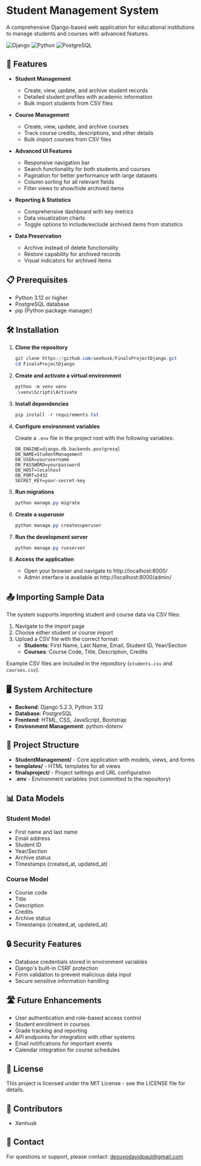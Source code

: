 # Student Management System

A comprehensive Django-based web application for educational institutions to manage students and courses with advanced features.

![Django](https://img.shields.io/badge/Django-5.2.3-green.svg)
![Python](https://img.shields.io/badge/Python-3.12-blue.svg)
![PostgreSQL](https://img.shields.io/badge/PostgreSQL-latest-blue.svg)

## 🌟 Features

- **Student Management**
  - Create, view, update, and archive student records
  - Detailed student profiles with academic information
  - Bulk import students from CSV files

- **Course Management**
  - Create, view, update, and archive courses
  - Track course credits, descriptions, and other details
  - Bulk import courses from CSV files

- **Advanced UI Features**
  - Responsive navigation bar
  - Search functionality for both students and courses
  - Pagination for better performance with large datasets
  - Column sorting for all relevant fields
  - Filter views to show/hide archived items

- **Reporting & Statistics**
  - Comprehensive dashboard with key metrics
  - Data visualization charts
  - Toggle options to include/exclude archived items from statistics

- **Data Preservation**
  - Archive instead of delete functionality
  - Restore capability for archived records
  - Visual indicators for archived items

## 📋 Prerequisites

- Python 3.12 or higher
- PostgreSQL database
- pip (Python package manager)

## 🛠️ Installation

1. **Clone the repository**
   ```powershell
   git clone https://github.com/xenhusk/FinalsProjectDjango.git
   cd FinalsProjectDjango
   ```

2. **Create and activate a virtual environment**
   ```powershell
   python -m venv venv
   .\venv\Scripts\Activate
   ```

3. **Install dependencies**
   ```powershell
   pip install -r requirements.txt
   ```

4. **Configure environment variables**
   
   Create a `.env` file in the project root with the following variables:
   ```
   DB_ENGINE=django.db.backends.postgresql
   DB_NAME=StudentManagement
   DB_USER=yourusername
   DB_PASSWORD=yourpassword
   DB_HOST=localhost
   DB_PORT=5432
   SECRET_KEY=your-secret-key
   ```

5. **Run migrations**
   ```powershell
   python manage.py migrate
   ```

6. **Create a superuser**
   ```powershell
   python manage.py createsuperuser
   ```

7. **Run the development server**
   ```powershell
   python manage.py runserver
   ```

8. **Access the application**
   - Open your browser and navigate to http://localhost:8000/
   - Admin interface is available at http://localhost:8000/admin/

## 📤 Importing Sample Data

The system supports importing student and course data via CSV files:

1. Navigate to the import page
2. Choose either student or course import
3. Upload a CSV file with the correct format:
   - **Students**: First Name, Last Name, Email, Student ID, Year/Section
   - **Courses**: Course Code, Title, Description, Credits

Example CSV files are included in the repository (`students.csv` and `courses.csv`).

## 🖥️ System Architecture

- **Backend**: Django 5.2.3, Python 3.12
- **Database**: PostgreSQL
- **Frontend**: HTML, CSS, JavaScript, Bootstrap
- **Environment Management**: python-dotenv

## 📁 Project Structure

- **StudentManagement/** - Core application with models, views, and forms
- **templates/** - HTML templates for all views
- **finalsproject/** - Project settings and URL configuration
- **.env** - Environment variables (not committed to the repository)

## 📊 Data Models

### Student Model
- First name and last name
- Email address
- Student ID
- Year/Section
- Archive status
- Timestamps (created_at, updated_at)

### Course Model
- Course code
- Title
- Description
- Credits
- Archive status
- Timestamps (created_at, updated_at)

## 🔒 Security Features

- Database credentials stored in environment variables
- Django's built-in CSRF protection
- Form validation to prevent malicious data input
- Secure sensitive information handling

## 🛣️ Future Enhancements

- User authentication and role-based access control
- Student enrollment in courses
- Grade tracking and reporting
- API endpoints for integration with other systems
- Email notifications for important events
- Calendar integration for course schedules

## 📜 License

This project is licensed under the MIT License - see the LICENSE file for details.

## 👥 Contributors

- Xenhusk

## 📧 Contact

For questions or support, please contact: desuyodavidpaul@gmail.com
